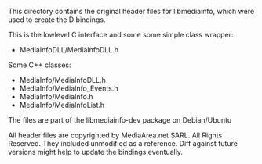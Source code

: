 This directory contains the original header files for libmediainfo, which were
used to create the D bindings.

This is the lowlevel C interface and some some simple class wrapper:
- MediaInfoDLL/MediaInfoDLL.h

Some C++ classes:
- MediaInfo/MediaInfoDLL.h
- MediaInfo/MediaInfo_Events.h
- MediaInfo/MediaInfo.h
- MediaInfo/MediaInfoList.h

The files are part of the libmediainfo-dev package on Debian/Ubuntu

All header files are copyrighted by MediaArea.net SARL. All Rights Reserved.
They included unmodified as a reference. Diff against future versions
might help to update the bindings eventually.

